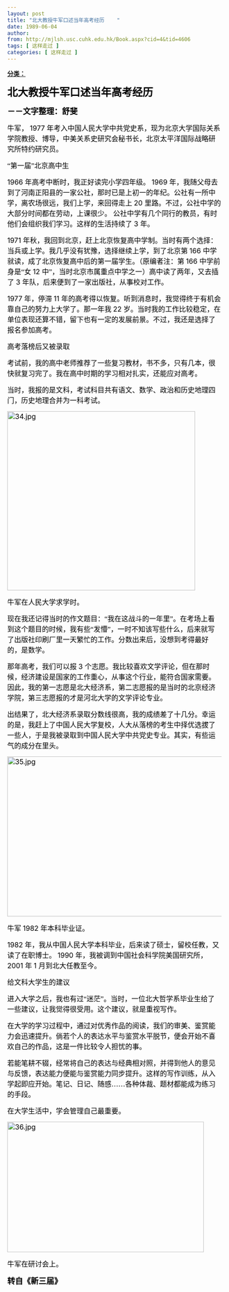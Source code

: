 ```yaml
---
layout: post
title: "北大教授牛军口述当年高考经历    "
date: 1989-06-04
author: 
from: http://mjlsh.usc.cuhk.edu.hk/Book.aspx?cid=4&tid=4606
tags: [ 这样走过 ]
categories: [ 这样走过 ]
---
```


<div style="margin: 15px 10px 10px 0px;">
 <div>
  <span id="ctl00_ContentPlaceHolder1_chapter1_SubjectLabel" style="font-weight:bold;text-decoration:underline;">
   分类：
  </span>
 </div>
 <!--[if gte mso 9]><xml>
 <o:OfficeDocumentSettings>
  <o:AllowPNG/>
 </o:OfficeDocumentSettings>
</xml><![endif]-->
 <!--[if gte mso 9]><xml>
 <w:WordDocument>
  <w:View>Normal</w:View>
  <w:Zoom>0</w:Zoom>
  <w:TrackMoves/>
  <w:TrackFormatting/>
  <w:PunctuationKerning/>
  <w:ValidateAgainstSchemas/>
  <w:SaveIfXMLInvalid>false</w:SaveIfXMLInvalid>
  <w:IgnoreMixedContent>false</w:IgnoreMixedContent>
  <w:AlwaysShowPlaceholderText>false</w:AlwaysShowPlaceholderText>
  <w:DoNotPromoteQF/>
  <w:LidThemeOther>EN-US</w:LidThemeOther>
  <w:LidThemeAsian>ZH-CN</w:LidThemeAsian>
  <w:LidThemeComplexScript>X-NONE</w:LidThemeComplexScript>
  <w:Compatibility>
   <w:BreakWrappedTables/>
   <w:SnapToGridInCell/>
   <w:WrapTextWithPunct/>
   <w:UseAsianBreakRules/>
   <w:DontGrowAutofit/>
   <w:SplitPgBreakAndParaMark/>
   <w:EnableOpenTypeKerning/>
   <w:DontFlipMirrorIndents/>
   <w:OverrideTableStyleHps/>
   <w:UseFELayout/>
  </w:Compatibility>
  <m:mathPr>
   <m:mathFont m:val="Cambria Math"/>
   <m:brkBin m:val="before"/>
   <m:brkBinSub m:val="&#45;-"/>
   <m:smallFrac m:val="off"/>
   <m:dispDef/>
   <m:lMargin m:val="0"/>
   <m:rMargin m:val="0"/>
   <m:defJc m:val="centerGroup"/>
   <m:wrapIndent m:val="1440"/>
   <m:intLim m:val="subSup"/>
   <m:naryLim m:val="undOvr"/>
  </m:mathPr></w:WordDocument>
</xml><![endif]-->
 <!--[if gte mso 9]><xml>
 <w:LatentStyles DefLockedState="false" DefUnhideWhenUsed="true"
  DefSemiHidden="true" DefQFormat="false" DefPriority="99"
  LatentStyleCount="276">
  <w:LsdException Locked="false" Priority="0" SemiHidden="false"
   UnhideWhenUsed="false" QFormat="true" Name="Normal"/>
  <w:LsdException Locked="false" Priority="9" SemiHidden="false"
   UnhideWhenUsed="false" QFormat="true" Name="heading 1"/>
  <w:LsdException Locked="false" Priority="9" QFormat="true" Name="heading 2"/>
  <w:LsdException Locked="false" Priority="9" QFormat="true" Name="heading 3"/>
  <w:LsdException Locked="false" Priority="9" QFormat="true" Name="heading 4"/>
  <w:LsdException Locked="false" Priority="9" QFormat="true" Name="heading 5"/>
  <w:LsdException Locked="false" Priority="9" QFormat="true" Name="heading 6"/>
  <w:LsdException Locked="false" Priority="9" QFormat="true" Name="heading 7"/>
  <w:LsdException Locked="false" Priority="9" QFormat="true" Name="heading 8"/>
  <w:LsdException Locked="false" Priority="9" QFormat="true" Name="heading 9"/>
  <w:LsdException Locked="false" Priority="39" Name="toc 1"/>
  <w:LsdException Locked="false" Priority="39" Name="toc 2"/>
  <w:LsdException Locked="false" Priority="39" Name="toc 3"/>
  <w:LsdException Locked="false" Priority="39" Name="toc 4"/>
  <w:LsdException Locked="false" Priority="39" Name="toc 5"/>
  <w:LsdException Locked="false" Priority="39" Name="toc 6"/>
  <w:LsdException Locked="false" Priority="39" Name="toc 7"/>
  <w:LsdException Locked="false" Priority="39" Name="toc 8"/>
  <w:LsdException Locked="false" Priority="39" Name="toc 9"/>
  <w:LsdException Locked="false" Priority="35" QFormat="true" Name="caption"/>
  <w:LsdException Locked="false" Priority="10" SemiHidden="false"
   UnhideWhenUsed="false" QFormat="true" Name="Title"/>
  <w:LsdException Locked="false" Priority="1" Name="Default Paragraph Font"/>
  <w:LsdException Locked="false" Priority="11" SemiHidden="false"
   UnhideWhenUsed="false" QFormat="true" Name="Subtitle"/>
  <w:LsdException Locked="false" Priority="22" SemiHidden="false"
   UnhideWhenUsed="false" QFormat="true" Name="Strong"/>
  <w:LsdException Locked="false" Priority="20" SemiHidden="false"
   UnhideWhenUsed="false" QFormat="true" Name="Emphasis"/>
  <w:LsdException Locked="false" Priority="59" SemiHidden="false"
   UnhideWhenUsed="false" Name="Table Grid"/>
  <w:LsdException Locked="false" UnhideWhenUsed="false" Name="Placeholder Text"/>
  <w:LsdException Locked="false" Priority="1" SemiHidden="false"
   UnhideWhenUsed="false" QFormat="true" Name="No Spacing"/>
  <w:LsdException Locked="false" Priority="60" SemiHidden="false"
   UnhideWhenUsed="false" Name="Light Shading"/>
  <w:LsdException Locked="false" Priority="61" SemiHidden="false"
   UnhideWhenUsed="false" Name="Light List"/>
  <w:LsdException Locked="false" Priority="62" SemiHidden="false"
   UnhideWhenUsed="false" Name="Light Grid"/>
  <w:LsdException Locked="false" Priority="63" SemiHidden="false"
   UnhideWhenUsed="false" Name="Medium Shading 1"/>
  <w:LsdException Locked="false" Priority="64" SemiHidden="false"
   UnhideWhenUsed="false" Name="Medium Shading 2"/>
  <w:LsdException Locked="false" Priority="65" SemiHidden="false"
   UnhideWhenUsed="false" Name="Medium List 1"/>
  <w:LsdException Locked="false" Priority="66" SemiHidden="false"
   UnhideWhenUsed="false" Name="Medium List 2"/>
  <w:LsdException Locked="false" Priority="67" SemiHidden="false"
   UnhideWhenUsed="false" Name="Medium Grid 1"/>
  <w:LsdException Locked="false" Priority="68" SemiHidden="false"
   UnhideWhenUsed="false" Name="Medium Grid 2"/>
  <w:LsdException Locked="false" Priority="69" SemiHidden="false"
   UnhideWhenUsed="false" Name="Medium Grid 3"/>
  <w:LsdException Locked="false" Priority="70" SemiHidden="false"
   UnhideWhenUsed="false" Name="Dark List"/>
  <w:LsdException Locked="false" Priority="71" SemiHidden="false"
   UnhideWhenUsed="false" Name="Colorful Shading"/>
  <w:LsdException Locked="false" Priority="72" SemiHidden="false"
   UnhideWhenUsed="false" Name="Colorful List"/>
  <w:LsdException Locked="false" Priority="73" SemiHidden="false"
   UnhideWhenUsed="false" Name="Colorful Grid"/>
  <w:LsdException Locked="false" Priority="60" SemiHidden="false"
   UnhideWhenUsed="false" Name="Light Shading Accent 1"/>
  <w:LsdException Locked="false" Priority="61" SemiHidden="false"
   UnhideWhenUsed="false" Name="Light List Accent 1"/>
  <w:LsdException Locked="false" Priority="62" SemiHidden="false"
   UnhideWhenUsed="false" Name="Light Grid Accent 1"/>
  <w:LsdException Locked="false" Priority="63" SemiHidden="false"
   UnhideWhenUsed="false" Name="Medium Shading 1 Accent 1"/>
  <w:LsdException Locked="false" Priority="64" SemiHidden="false"
   UnhideWhenUsed="false" Name="Medium Shading 2 Accent 1"/>
  <w:LsdException Locked="false" Priority="65" SemiHidden="false"
   UnhideWhenUsed="false" Name="Medium List 1 Accent 1"/>
  <w:LsdException Locked="false" UnhideWhenUsed="false" Name="Revision"/>
  <w:LsdException Locked="false" Priority="34" SemiHidden="false"
   UnhideWhenUsed="false" QFormat="true" Name="List Paragraph"/>
  <w:LsdException Locked="false" Priority="29" SemiHidden="false"
   UnhideWhenUsed="false" QFormat="true" Name="Quote"/>
  <w:LsdException Locked="false" Priority="30" SemiHidden="false"
   UnhideWhenUsed="false" QFormat="true" Name="Intense Quote"/>
  <w:LsdException Locked="false" Priority="66" SemiHidden="false"
   UnhideWhenUsed="false" Name="Medium List 2 Accent 1"/>
  <w:LsdException Locked="false" Priority="67" SemiHidden="false"
   UnhideWhenUsed="false" Name="Medium Grid 1 Accent 1"/>
  <w:LsdException Locked="false" Priority="68" SemiHidden="false"
   UnhideWhenUsed="false" Name="Medium Grid 2 Accent 1"/>
  <w:LsdException Locked="false" Priority="69" SemiHidden="false"
   UnhideWhenUsed="false" Name="Medium Grid 3 Accent 1"/>
  <w:LsdException Locked="false" Priority="70" SemiHidden="false"
   UnhideWhenUsed="false" Name="Dark List Accent 1"/>
  <w:LsdException Locked="false" Priority="71" SemiHidden="false"
   UnhideWhenUsed="false" Name="Colorful Shading Accent 1"/>
  <w:LsdException Locked="false" Priority="72" SemiHidden="false"
   UnhideWhenUsed="false" Name="Colorful List Accent 1"/>
  <w:LsdException Locked="false" Priority="73" SemiHidden="false"
   UnhideWhenUsed="false" Name="Colorful Grid Accent 1"/>
  <w:LsdException Locked="false" Priority="60" SemiHidden="false"
   UnhideWhenUsed="false" Name="Light Shading Accent 2"/>
  <w:LsdException Locked="false" Priority="61" SemiHidden="false"
   UnhideWhenUsed="false" Name="Light List Accent 2"/>
  <w:LsdException Locked="false" Priority="62" SemiHidden="false"
   UnhideWhenUsed="false" Name="Light Grid Accent 2"/>
  <w:LsdException Locked="false" Priority="63" SemiHidden="false"
   UnhideWhenUsed="false" Name="Medium Shading 1 Accent 2"/>
  <w:LsdException Locked="false" Priority="64" SemiHidden="false"
   UnhideWhenUsed="false" Name="Medium Shading 2 Accent 2"/>
  <w:LsdException Locked="false" Priority="65" SemiHidden="false"
   UnhideWhenUsed="false" Name="Medium List 1 Accent 2"/>
  <w:LsdException Locked="false" Priority="66" SemiHidden="false"
   UnhideWhenUsed="false" Name="Medium List 2 Accent 2"/>
  <w:LsdException Locked="false" Priority="67" SemiHidden="false"
   UnhideWhenUsed="false" Name="Medium Grid 1 Accent 2"/>
  <w:LsdException Locked="false" Priority="68" SemiHidden="false"
   UnhideWhenUsed="false" Name="Medium Grid 2 Accent 2"/>
  <w:LsdException Locked="false" Priority="69" SemiHidden="false"
   UnhideWhenUsed="false" Name="Medium Grid 3 Accent 2"/>
  <w:LsdException Locked="false" Priority="70" SemiHidden="false"
   UnhideWhenUsed="false" Name="Dark List Accent 2"/>
  <w:LsdException Locked="false" Priority="71" SemiHidden="false"
   UnhideWhenUsed="false" Name="Colorful Shading Accent 2"/>
  <w:LsdException Locked="false" Priority="72" SemiHidden="false"
   UnhideWhenUsed="false" Name="Colorful List Accent 2"/>
  <w:LsdException Locked="false" Priority="73" SemiHidden="false"
   UnhideWhenUsed="false" Name="Colorful Grid Accent 2"/>
  <w:LsdException Locked="false" Priority="60" SemiHidden="false"
   UnhideWhenUsed="false" Name="Light Shading Accent 3"/>
  <w:LsdException Locked="false" Priority="61" SemiHidden="false"
   UnhideWhenUsed="false" Name="Light List Accent 3"/>
  <w:LsdException Locked="false" Priority="62" SemiHidden="false"
   UnhideWhenUsed="false" Name="Light Grid Accent 3"/>
  <w:LsdException Locked="false" Priority="63" SemiHidden="false"
   UnhideWhenUsed="false" Name="Medium Shading 1 Accent 3"/>
  <w:LsdException Locked="false" Priority="64" SemiHidden="false"
   UnhideWhenUsed="false" Name="Medium Shading 2 Accent 3"/>
  <w:LsdException Locked="false" Priority="65" SemiHidden="false"
   UnhideWhenUsed="false" Name="Medium List 1 Accent 3"/>
  <w:LsdException Locked="false" Priority="66" SemiHidden="false"
   UnhideWhenUsed="false" Name="Medium List 2 Accent 3"/>
  <w:LsdException Locked="false" Priority="67" SemiHidden="false"
   UnhideWhenUsed="false" Name="Medium Grid 1 Accent 3"/>
  <w:LsdException Locked="false" Priority="68" SemiHidden="false"
   UnhideWhenUsed="false" Name="Medium Grid 2 Accent 3"/>
  <w:LsdException Locked="false" Priority="69" SemiHidden="false"
   UnhideWhenUsed="false" Name="Medium Grid 3 Accent 3"/>
  <w:LsdException Locked="false" Priority="70" SemiHidden="false"
   UnhideWhenUsed="false" Name="Dark List Accent 3"/>
  <w:LsdException Locked="false" Priority="71" SemiHidden="false"
   UnhideWhenUsed="false" Name="Colorful Shading Accent 3"/>
  <w:LsdException Locked="false" Priority="72" SemiHidden="false"
   UnhideWhenUsed="false" Name="Colorful List Accent 3"/>
  <w:LsdException Locked="false" Priority="73" SemiHidden="false"
   UnhideWhenUsed="false" Name="Colorful Grid Accent 3"/>
  <w:LsdException Locked="false" Priority="60" SemiHidden="false"
   UnhideWhenUsed="false" Name="Light Shading Accent 4"/>
  <w:LsdException Locked="false" Priority="61" SemiHidden="false"
   UnhideWhenUsed="false" Name="Light List Accent 4"/>
  <w:LsdException Locked="false" Priority="62" SemiHidden="false"
   UnhideWhenUsed="false" Name="Light Grid Accent 4"/>
  <w:LsdException Locked="false" Priority="63" SemiHidden="false"
   UnhideWhenUsed="false" Name="Medium Shading 1 Accent 4"/>
  <w:LsdException Locked="false" Priority="64" SemiHidden="false"
   UnhideWhenUsed="false" Name="Medium Shading 2 Accent 4"/>
  <w:LsdException Locked="false" Priority="65" SemiHidden="false"
   UnhideWhenUsed="false" Name="Medium List 1 Accent 4"/>
  <w:LsdException Locked="false" Priority="66" SemiHidden="false"
   UnhideWhenUsed="false" Name="Medium List 2 Accent 4"/>
  <w:LsdException Locked="false" Priority="67" SemiHidden="false"
   UnhideWhenUsed="false" Name="Medium Grid 1 Accent 4"/>
  <w:LsdException Locked="false" Priority="68" SemiHidden="false"
   UnhideWhenUsed="false" Name="Medium Grid 2 Accent 4"/>
  <w:LsdException Locked="false" Priority="69" SemiHidden="false"
   UnhideWhenUsed="false" Name="Medium Grid 3 Accent 4"/>
  <w:LsdException Locked="false" Priority="70" SemiHidden="false"
   UnhideWhenUsed="false" Name="Dark List Accent 4"/>
  <w:LsdException Locked="false" Priority="71" SemiHidden="false"
   UnhideWhenUsed="false" Name="Colorful Shading Accent 4"/>
  <w:LsdException Locked="false" Priority="72" SemiHidden="false"
   UnhideWhenUsed="false" Name="Colorful List Accent 4"/>
  <w:LsdException Locked="false" Priority="73" SemiHidden="false"
   UnhideWhenUsed="false" Name="Colorful Grid Accent 4"/>
  <w:LsdException Locked="false" Priority="60" SemiHidden="false"
   UnhideWhenUsed="false" Name="Light Shading Accent 5"/>
  <w:LsdException Locked="false" Priority="61" SemiHidden="false"
   UnhideWhenUsed="false" Name="Light List Accent 5"/>
  <w:LsdException Locked="false" Priority="62" SemiHidden="false"
   UnhideWhenUsed="false" Name="Light Grid Accent 5"/>
  <w:LsdException Locked="false" Priority="63" SemiHidden="false"
   UnhideWhenUsed="false" Name="Medium Shading 1 Accent 5"/>
  <w:LsdException Locked="false" Priority="64" SemiHidden="false"
   UnhideWhenUsed="false" Name="Medium Shading 2 Accent 5"/>
  <w:LsdException Locked="false" Priority="65" SemiHidden="false"
   UnhideWhenUsed="false" Name="Medium List 1 Accent 5"/>
  <w:LsdException Locked="false" Priority="66" SemiHidden="false"
   UnhideWhenUsed="false" Name="Medium List 2 Accent 5"/>
  <w:LsdException Locked="false" Priority="67" SemiHidden="false"
   UnhideWhenUsed="false" Name="Medium Grid 1 Accent 5"/>
  <w:LsdException Locked="false" Priority="68" SemiHidden="false"
   UnhideWhenUsed="false" Name="Medium Grid 2 Accent 5"/>
  <w:LsdException Locked="false" Priority="69" SemiHidden="false"
   UnhideWhenUsed="false" Name="Medium Grid 3 Accent 5"/>
  <w:LsdException Locked="false" Priority="70" SemiHidden="false"
   UnhideWhenUsed="false" Name="Dark List Accent 5"/>
  <w:LsdException Locked="false" Priority="71" SemiHidden="false"
   UnhideWhenUsed="false" Name="Colorful Shading Accent 5"/>
  <w:LsdException Locked="false" Priority="72" SemiHidden="false"
   UnhideWhenUsed="false" Name="Colorful List Accent 5"/>
  <w:LsdException Locked="false" Priority="73" SemiHidden="false"
   UnhideWhenUsed="false" Name="Colorful Grid Accent 5"/>
  <w:LsdException Locked="false" Priority="60" SemiHidden="false"
   UnhideWhenUsed="false" Name="Light Shading Accent 6"/>
  <w:LsdException Locked="false" Priority="61" SemiHidden="false"
   UnhideWhenUsed="false" Name="Light List Accent 6"/>
  <w:LsdException Locked="false" Priority="62" SemiHidden="false"
   UnhideWhenUsed="false" Name="Light Grid Accent 6"/>
  <w:LsdException Locked="false" Priority="63" SemiHidden="false"
   UnhideWhenUsed="false" Name="Medium Shading 1 Accent 6"/>
  <w:LsdException Locked="false" Priority="64" SemiHidden="false"
   UnhideWhenUsed="false" Name="Medium Shading 2 Accent 6"/>
  <w:LsdException Locked="false" Priority="65" SemiHidden="false"
   UnhideWhenUsed="false" Name="Medium List 1 Accent 6"/>
  <w:LsdException Locked="false" Priority="66" SemiHidden="false"
   UnhideWhenUsed="false" Name="Medium List 2 Accent 6"/>
  <w:LsdException Locked="false" Priority="67" SemiHidden="false"
   UnhideWhenUsed="false" Name="Medium Grid 1 Accent 6"/>
  <w:LsdException Locked="false" Priority="68" SemiHidden="false"
   UnhideWhenUsed="false" Name="Medium Grid 2 Accent 6"/>
  <w:LsdException Locked="false" Priority="69" SemiHidden="false"
   UnhideWhenUsed="false" Name="Medium Grid 3 Accent 6"/>
  <w:LsdException Locked="false" Priority="70" SemiHidden="false"
   UnhideWhenUsed="false" Name="Dark List Accent 6"/>
  <w:LsdException Locked="false" Priority="71" SemiHidden="false"
   UnhideWhenUsed="false" Name="Colorful Shading Accent 6"/>
  <w:LsdException Locked="false" Priority="72" SemiHidden="false"
   UnhideWhenUsed="false" Name="Colorful List Accent 6"/>
  <w:LsdException Locked="false" Priority="73" SemiHidden="false"
   UnhideWhenUsed="false" Name="Colorful Grid Accent 6"/>
  <w:LsdException Locked="false" Priority="19" SemiHidden="false"
   UnhideWhenUsed="false" QFormat="true" Name="Subtle Emphasis"/>
  <w:LsdException Locked="false" Priority="21" SemiHidden="false"
   UnhideWhenUsed="false" QFormat="true" Name="Intense Emphasis"/>
  <w:LsdException Locked="false" Priority="31" SemiHidden="false"
   UnhideWhenUsed="false" QFormat="true" Name="Subtle Reference"/>
  <w:LsdException Locked="false" Priority="32" SemiHidden="false"
   UnhideWhenUsed="false" QFormat="true" Name="Intense Reference"/>
  <w:LsdException Locked="false" Priority="33" SemiHidden="false"
   UnhideWhenUsed="false" QFormat="true" Name="Book Title"/>
  <w:LsdException Locked="false" Priority="37" Name="Bibliography"/>
  <w:LsdException Locked="false" Priority="39" QFormat="true" Name="TOC Heading"/>
 </w:LatentStyles>
</xml><![endif]-->
 <!--[if gte mso 10]>
<style>
 /* Style Definitions */
table.MsoNormalTable
	{mso-style-name:"Table Normal";
	mso-tstyle-rowband-size:0;
	mso-tstyle-colband-size:0;
	mso-style-noshow:yes;
	mso-style-priority:99;
	mso-style-parent:"";
	mso-padding-alt:0in 5.4pt 0in 5.4pt;
	mso-para-margin:0in;
	mso-para-margin-bottom:.0001pt;
	mso-pagination:widow-orphan;
	font-size:10.5pt;
	mso-bidi-font-size:11.0pt;
	font-family:Calibri;
	mso-ascii-font-family:Calibri;
	mso-ascii-theme-font:minor-latin;
	mso-hansi-font-family:Calibri;
	mso-hansi-theme-font:minor-latin;
	mso-font-kerning:1.0pt;
	mso-fareast-language:ZH-CN;}
</style>
<![endif]-->
 <!--StartFragment-->
 <p class="MsoNormal" style="mso-pagination:widow-orphan">
  <span style='mso-bidi-font-size:
10.5pt;mso-ascii-font-family:Calibri;mso-hansi-font-family:Calibri;mso-bidi-font-family:
"Times New Roman";color:black;mso-font-kerning:0pt;mso-fareast-language:EN-US'>
   <o:p>
    <b style="">
     <font size="5">
     </font>
    </b>
   </o:p>
  </span>
 </p>
 <p class="MsoNormal" style="mso-pagination:widow-orphan">
  <b>
   <span lang="ZH-CN" style="font-family: 宋体; color: black;">
    <font size="5">
     北大教授牛军口述当年高考经历
    </font>
   </span>
   <span style="font-size: large; font-family: 宋体; color: black;">
    <o:p>
    </o:p>
   </span>
  </b>
 </p>
 <p class="MsoNormal" style="mso-pagination:widow-orphan">
  <span style='mso-bidi-font-size:
10.5pt;mso-ascii-font-family:Calibri;mso-hansi-font-family:Calibri;mso-bidi-font-family:
"Times New Roman";color:black;mso-font-kerning:0pt;mso-fareast-language:EN-US'>
   <o:p>
    <b>
     <font size="4">
     </font>
    </b>
   </o:p>
  </span>
 </p>
 <p class="MsoNormal" style="mso-pagination:widow-orphan">
  <span lang="ZH-CN" style="font-family: 宋体; color: black;">
   <b style="">
    <font size="4">
     －－文字整理：舒斐
    </font>
   </b>
  </span>
  <span style="font-size: medium; color: black;">
   <o:p>
   </o:p>
  </span>
 </p>
 <p class="MsoNormal" style="mso-pagination:widow-orphan">
  <span style='mso-bidi-font-size:
10.5pt;mso-ascii-font-family:Calibri;mso-hansi-font-family:Calibri;mso-bidi-font-family:
"Times New Roman";color:black;mso-font-kerning:0pt;mso-fareast-language:EN-US'>
   <font size="3">
    <o:p>
    </o:p>
   </font>
  </span>
 </p>
 <p class="MsoNormal" style="mso-pagination:widow-orphan">
  <font size="3">
   <span lang="ZH-CN" style='mso-bidi-font-size:10.5pt;font-family:宋体;mso-hansi-font-family:Calibri;
mso-bidi-font-family:"Times New Roman";color:black;mso-font-kerning:0pt'>
    牛军，
   </span>
   <span style='mso-bidi-font-size:10.5pt;mso-ascii-font-family:Calibri;mso-hansi-font-family:
Calibri;mso-bidi-font-family:"Times New Roman";color:black;mso-font-kerning:
0pt;mso-fareast-language:EN-US'>
    1977
   </span>
   <span lang="ZH-CN" style='mso-bidi-font-size:
10.5pt;font-family:宋体;mso-hansi-font-family:Calibri;mso-bidi-font-family:"Times New Roman";
color:black;mso-font-kerning:0pt'>
    年考入中国人民大学中共党史系，现为北京大学国际关系学院教授、博导，中美关系史研究会秘书长，北京太平洋国际战略研究所特约研究员。
   </span>
   <span style='mso-bidi-font-size:10.5pt;mso-ascii-font-family:Calibri;mso-hansi-font-family:
Calibri;mso-bidi-font-family:"Times New Roman";color:black;mso-font-kerning:
0pt;mso-fareast-language:EN-US'>
    <o:p>
    </o:p>
   </span>
  </font>
 </p>
 <p class="MsoNormal" style="mso-pagination:widow-orphan">
  <span style='mso-bidi-font-size:
10.5pt;mso-ascii-font-family:Calibri;mso-hansi-font-family:Calibri;mso-bidi-font-family:
"Times New Roman";color:black;mso-font-kerning:0pt;mso-fareast-language:EN-US'>
   <font size="3">
    <o:p>
    </o:p>
   </font>
  </span>
 </p>
 <p class="MsoNormal" style="mso-pagination:widow-orphan">
  <span style='mso-bidi-font-size:
10.5pt;mso-ascii-font-family:Calibri;mso-hansi-font-family:Calibri;mso-bidi-font-family:
"Times New Roman";color:black;mso-font-kerning:0pt;mso-fareast-language:EN-US'>
   <font size="3">
    <o:p>
    </o:p>
   </font>
  </span>
 </p>
 <p class="MsoNormal" style="mso-pagination:widow-orphan">
  <font size="3">
   <span lang="ZH-CN" style='mso-bidi-font-size:10.5pt;font-family:宋体;mso-hansi-font-family:Calibri;
mso-bidi-font-family:"Times New Roman";color:black;mso-font-kerning:0pt'>
    “第一届”北京高中生
   </span>
   <span style='mso-bidi-font-size:10.5pt;mso-ascii-font-family:Calibri;mso-hansi-font-family:
Calibri;mso-bidi-font-family:"Times New Roman";color:black;mso-font-kerning:
0pt;mso-fareast-language:EN-US'>
    <o:p>
    </o:p>
   </span>
  </font>
 </p>
 <p class="MsoNormal" style="mso-pagination:widow-orphan">
  <span style='mso-bidi-font-size:
10.5pt;mso-ascii-font-family:Calibri;mso-hansi-font-family:Calibri;mso-bidi-font-family:
"Times New Roman";color:black;mso-font-kerning:0pt;mso-fareast-language:EN-US'>
   <font size="3">
    <o:p>
    </o:p>
   </font>
  </span>
 </p>
 <p class="MsoNormal" style="mso-pagination:widow-orphan">
  <font size="3">
   <span style='mso-bidi-font-size:
10.5pt;mso-ascii-font-family:Calibri;mso-hansi-font-family:Calibri;mso-bidi-font-family:
"Times New Roman";color:black;mso-font-kerning:0pt;mso-fareast-language:EN-US'>
    1966
   </span>
   <span lang="ZH-CN" style='mso-bidi-font-size:10.5pt;font-family:宋体;mso-hansi-font-family:
Calibri;mso-bidi-font-family:"Times New Roman";color:black;mso-font-kerning:
0pt'>
    年高考中断时，我正好读完小学四年级。
   </span>
   <span style='mso-bidi-font-size:10.5pt;
mso-ascii-font-family:Calibri;mso-hansi-font-family:Calibri;mso-bidi-font-family:
"Times New Roman";color:black;mso-font-kerning:0pt;mso-fareast-language:EN-US'>
    1969
   </span>
   <span lang="ZH-CN" style='mso-bidi-font-size:10.5pt;font-family:宋体;mso-hansi-font-family:
Calibri;mso-bidi-font-family:"Times New Roman";color:black;mso-font-kerning:
0pt'>
    年，我随父母去到了河南正阳县的一家公社，那时已是上初一的年纪。公社有一所中学，离农场很远，我们上学，来回得走上
   </span>
   <span style='mso-bidi-font-size:10.5pt;mso-ascii-font-family:Calibri;mso-hansi-font-family:
Calibri;mso-bidi-font-family:"Times New Roman";color:black;mso-font-kerning:
0pt;mso-fareast-language:EN-US'>
    20
   </span>
   <span lang="ZH-CN" style='mso-bidi-font-size:
10.5pt;font-family:宋体;mso-hansi-font-family:Calibri;mso-bidi-font-family:"Times New Roman";
color:black;mso-font-kerning:0pt'>
    里路。不过，公社中学的大部分时间都在劳动，上课很少。
   </span>
   <span style='mso-bidi-font-size:10.5pt;mso-ascii-font-family:Calibri;mso-hansi-font-family:
Calibri;mso-bidi-font-family:"Times New Roman";color:black;mso-font-kerning:
0pt'>
   </span>
   <span lang="ZH-CN" style='mso-bidi-font-size:10.5pt;font-family:
宋体;mso-hansi-font-family:Calibri;mso-bidi-font-family:"Times New Roman";
color:black;mso-font-kerning:0pt'>
    公社中学有几个同行的教员，有时他们会组织我们学习。这样的生活持续了
   </span>
   <span style='mso-bidi-font-size:10.5pt;mso-ascii-font-family:Calibri;mso-hansi-font-family:
Calibri;mso-bidi-font-family:"Times New Roman";color:black;mso-font-kerning:
0pt;mso-fareast-language:EN-US'>
    3
   </span>
   <span lang="ZH-CN" style='mso-bidi-font-size:
10.5pt;font-family:宋体;mso-hansi-font-family:Calibri;mso-bidi-font-family:"Times New Roman";
color:black;mso-font-kerning:0pt'>
    年。
   </span>
   <span style='mso-bidi-font-size:
10.5pt;mso-ascii-font-family:Calibri;mso-hansi-font-family:Calibri;mso-bidi-font-family:
"Times New Roman";color:black;mso-font-kerning:0pt;mso-fareast-language:EN-US'>
    <o:p>
    </o:p>
   </span>
  </font>
 </p>
 <p class="MsoNormal" style="mso-pagination:widow-orphan">
  <span style='mso-bidi-font-size:
10.5pt;mso-ascii-font-family:Calibri;mso-hansi-font-family:Calibri;mso-bidi-font-family:
"Times New Roman";color:black;mso-font-kerning:0pt;mso-fareast-language:EN-US'>
   <font size="3">
    <o:p>
    </o:p>
   </font>
  </span>
 </p>
 <p class="MsoNormal" style="mso-pagination:widow-orphan">
  <font size="3">
   <span style='mso-bidi-font-size:
10.5pt;mso-ascii-font-family:Calibri;mso-hansi-font-family:Calibri;mso-bidi-font-family:
"Times New Roman";color:black;mso-font-kerning:0pt;mso-fareast-language:EN-US'>
    1971
   </span>
   <span lang="ZH-CN" style='mso-bidi-font-size:10.5pt;font-family:宋体;mso-hansi-font-family:
Calibri;mso-bidi-font-family:"Times New Roman";color:black;mso-font-kerning:
0pt'>
    年秋，我回到北京，赶上北京恢复高中学制。当时有两个选择：当兵或上学。我几乎没有犹豫，选择继续上学，到了北京第
   </span>
   <span style='mso-bidi-font-size:10.5pt;mso-ascii-font-family:Calibri;mso-hansi-font-family:
Calibri;mso-bidi-font-family:"Times New Roman";color:black;mso-font-kerning:
0pt;mso-fareast-language:EN-US'>
    166
   </span>
   <span lang="ZH-CN" style='mso-bidi-font-size:
10.5pt;font-family:宋体;mso-hansi-font-family:Calibri;mso-bidi-font-family:"Times New Roman";
color:black;mso-font-kerning:0pt'>
    中学就读，成了北京恢复高中后的第一届学生。（原编者注：第
   </span>
   <span style='mso-bidi-font-size:10.5pt;mso-ascii-font-family:Calibri;mso-hansi-font-family:
Calibri;mso-bidi-font-family:"Times New Roman";color:black;mso-font-kerning:
0pt;mso-fareast-language:EN-US'>
    166
   </span>
   <span lang="ZH-CN" style='mso-bidi-font-size:
10.5pt;font-family:宋体;mso-hansi-font-family:Calibri;mso-bidi-font-family:"Times New Roman";
color:black;mso-font-kerning:0pt'>
    中学前身是“女
   </span>
   <span style='mso-bidi-font-size:
10.5pt;mso-ascii-font-family:Calibri;mso-hansi-font-family:Calibri;mso-bidi-font-family:
"Times New Roman";color:black;mso-font-kerning:0pt;mso-fareast-language:EN-US'>
    12
   </span>
   <span lang="ZH-CN" style='mso-bidi-font-size:10.5pt;font-family:宋体;mso-hansi-font-family:
Calibri;mso-bidi-font-family:"Times New Roman";color:black;mso-font-kerning:
0pt'>
    中”，当时北京市属重点中学之一）高中读了两年，又去插了
   </span>
   <span style='mso-bidi-font-size:10.5pt;
mso-ascii-font-family:Calibri;mso-hansi-font-family:Calibri;mso-bidi-font-family:
"Times New Roman";color:black;mso-font-kerning:0pt;mso-fareast-language:EN-US'>
    3
   </span>
   <span lang="ZH-CN" style='mso-bidi-font-size:10.5pt;font-family:宋体;mso-hansi-font-family:
Calibri;mso-bidi-font-family:"Times New Roman";color:black;mso-font-kerning:
0pt'>
    年队，后来便到了一家出版社，从事校对工作。
   </span>
   <span style='mso-bidi-font-size:10.5pt;
mso-ascii-font-family:Calibri;mso-hansi-font-family:Calibri;mso-bidi-font-family:
"Times New Roman";color:black;mso-font-kerning:0pt;mso-fareast-language:EN-US'>
    <o:p>
    </o:p>
   </span>
  </font>
 </p>
 <p class="MsoNormal" style="mso-pagination:widow-orphan">
  <span style='mso-bidi-font-size:
10.5pt;mso-ascii-font-family:Calibri;mso-hansi-font-family:Calibri;mso-bidi-font-family:
"Times New Roman";color:black;mso-font-kerning:0pt;mso-fareast-language:EN-US'>
   <font size="3">
    <o:p>
    </o:p>
   </font>
  </span>
 </p>
 <p class="MsoNormal" style="mso-pagination:widow-orphan">
  <font size="3">
   <span style='mso-bidi-font-size:
10.5pt;mso-ascii-font-family:Calibri;mso-hansi-font-family:Calibri;mso-bidi-font-family:
"Times New Roman";color:black;mso-font-kerning:0pt;mso-fareast-language:EN-US'>
    1977
   </span>
   <span lang="ZH-CN" style='mso-bidi-font-size:10.5pt;font-family:宋体;mso-hansi-font-family:
Calibri;mso-bidi-font-family:"Times New Roman";color:black;mso-font-kerning:
0pt'>
    年，停滞
   </span>
   <span style='mso-bidi-font-size:10.5pt;mso-ascii-font-family:
Calibri;mso-hansi-font-family:Calibri;mso-bidi-font-family:"Times New Roman";
color:black;mso-font-kerning:0pt;mso-fareast-language:EN-US'>
    11
   </span>
   <span lang="ZH-CN" style='mso-bidi-font-size:10.5pt;font-family:宋体;mso-hansi-font-family:
Calibri;mso-bidi-font-family:"Times New Roman";color:black;mso-font-kerning:
0pt'>
    年的高考得以恢复。听到消息时，我觉得终于有机会靠自己的努力上大学了。那一年我
   </span>
   <span style='mso-bidi-font-size:
10.5pt;mso-ascii-font-family:Calibri;mso-hansi-font-family:Calibri;mso-bidi-font-family:
"Times New Roman";color:black;mso-font-kerning:0pt;mso-fareast-language:EN-US'>
    22
   </span>
   <span lang="ZH-CN" style='mso-bidi-font-size:10.5pt;font-family:宋体;mso-hansi-font-family:
Calibri;mso-bidi-font-family:"Times New Roman";color:black;mso-font-kerning:
0pt'>
    岁。当时我的工作比较稳定，在单位表现还算不错，留下也有一定的发展前景。不过，我还是选择了报名参加高考。
   </span>
   <span style='mso-bidi-font-size:10.5pt;mso-ascii-font-family:Calibri;mso-hansi-font-family:
Calibri;mso-bidi-font-family:"Times New Roman";color:black;mso-font-kerning:
0pt;mso-fareast-language:EN-US'>
    <o:p>
    </o:p>
   </span>
  </font>
 </p>
 <p class="MsoNormal" style="mso-pagination:widow-orphan">
  <span style='mso-bidi-font-size:
10.5pt;mso-ascii-font-family:Calibri;mso-hansi-font-family:Calibri;mso-bidi-font-family:
"Times New Roman";color:black;mso-font-kerning:0pt;mso-fareast-language:EN-US'>
   <font size="3">
    <o:p>
    </o:p>
   </font>
  </span>
 </p>
 <p class="MsoNormal" style="mso-pagination:widow-orphan">
  <font size="3">
   <span lang="ZH-CN" style='mso-bidi-font-size:10.5pt;font-family:宋体;mso-hansi-font-family:Calibri;
mso-bidi-font-family:"Times New Roman";color:black;mso-font-kerning:0pt'>
    高考落榜后又被录取
   </span>
   <span style='mso-bidi-font-size:10.5pt;mso-ascii-font-family:Calibri;mso-hansi-font-family:
Calibri;mso-bidi-font-family:"Times New Roman";color:black;mso-font-kerning:
0pt;mso-fareast-language:EN-US'>
    <o:p>
    </o:p>
   </span>
  </font>
 </p>
 <p class="MsoNormal" style="mso-pagination:widow-orphan">
  <span style='mso-bidi-font-size:
10.5pt;mso-ascii-font-family:Calibri;mso-hansi-font-family:Calibri;mso-bidi-font-family:
"Times New Roman";color:black;mso-font-kerning:0pt;mso-fareast-language:EN-US'>
   <font size="3">
    <o:p>
    </o:p>
   </font>
  </span>
 </p>
 <p class="MsoNormal" style="mso-pagination:widow-orphan">
  <font size="3">
   <span lang="ZH-CN" style='mso-bidi-font-size:10.5pt;font-family:宋体;mso-hansi-font-family:Calibri;
mso-bidi-font-family:"Times New Roman";color:black;mso-font-kerning:0pt'>
    考试前，我的高中老师推荐了一些复习教材，书不多，只有几本，很快就复习完了。我在高中时期的学习相对扎实，还能应对高考。
   </span>
   <span style='mso-bidi-font-size:10.5pt;mso-ascii-font-family:Calibri;mso-hansi-font-family:
Calibri;mso-bidi-font-family:"Times New Roman";color:black;mso-font-kerning:
0pt;mso-fareast-language:EN-US'>
    <o:p>
    </o:p>
   </span>
  </font>
 </p>
 <p class="MsoNormal" style="mso-pagination:widow-orphan">
  <span style='mso-bidi-font-size:
10.5pt;mso-ascii-font-family:Calibri;mso-hansi-font-family:Calibri;mso-bidi-font-family:
"Times New Roman";color:black;mso-font-kerning:0pt;mso-fareast-language:EN-US'>
   <font size="3">
    <o:p>
    </o:p>
   </font>
  </span>
 </p>
 <p class="MsoNormal" style="mso-pagination:widow-orphan">
  <font size="3">
   <span lang="ZH-CN" style='mso-bidi-font-size:10.5pt;font-family:宋体;mso-hansi-font-family:Calibri;
mso-bidi-font-family:"Times New Roman";color:black;mso-font-kerning:0pt'>
    当时，我报的是文科，考试科目共有语文、数学、政治和历史地理四门，历史地理合并为一科考试。
   </span>
   <span style='mso-bidi-font-size:10.5pt;mso-ascii-font-family:Calibri;mso-hansi-font-family:
Calibri;mso-bidi-font-family:"Times New Roman";color:black;mso-font-kerning:
0pt;mso-fareast-language:EN-US'>
    <o:p>
    </o:p>
   </span>
  </font>
 </p>
 <p class="MsoNormal" style="mso-pagination:widow-orphan">
  <span style='mso-bidi-font-size:
10.5pt;mso-ascii-font-family:Calibri;mso-hansi-font-family:Calibri;mso-bidi-font-family:
"Times New Roman";color:black;mso-font-kerning:0pt;mso-fareast-language:EN-US'>
   <font size="3">
    <o:p>
    </o:p>
   </font>
  </span>
 </p>
 <p class="MsoNormal" style="mso-pagination:widow-orphan">
  <span style='mso-bidi-font-size:
10.5pt;mso-ascii-font-family:Calibri;mso-hansi-font-family:Calibri;mso-bidi-font-family:
"Times New Roman";color:black;mso-font-kerning:0pt;mso-fareast-language:EN-US'>
   <font size="3">
    <img alt="34.jpg" border="0" height="412" src="http://mjlsh.usc.cuhk.edu.hk/medias/contents/4606/34.jpg" width="433"/>
    <o:p>
    </o:p>
   </font>
  </span>
 </p>
 <p class="MsoNormal" style="mso-pagination:widow-orphan">
  <font size="3">
   <span lang="ZH-CN" style='mso-bidi-font-size:10.5pt;font-family:宋体;mso-hansi-font-family:Calibri;
mso-bidi-font-family:"Times New Roman";color:black;mso-font-kerning:0pt'>
    牛军在人民大学求学时。
   </span>
   <span style='mso-bidi-font-size:10.5pt;mso-ascii-font-family:Calibri;mso-hansi-font-family:
Calibri;mso-bidi-font-family:"Times New Roman";color:black;mso-font-kerning:
0pt;mso-fareast-language:EN-US'>
    <o:p>
    </o:p>
   </span>
  </font>
 </p>
 <p class="MsoNormal" style="mso-pagination:widow-orphan">
  <span style='mso-bidi-font-size:
10.5pt;mso-ascii-font-family:Calibri;mso-hansi-font-family:Calibri;mso-bidi-font-family:
"Times New Roman";color:black;mso-font-kerning:0pt;mso-fareast-language:EN-US'>
   <font size="3">
    <o:p>
    </o:p>
   </font>
  </span>
 </p>
 <p class="MsoNormal" style="mso-pagination:widow-orphan">
  <font size="3">
   <span lang="ZH-CN" style='mso-bidi-font-size:10.5pt;font-family:宋体;mso-hansi-font-family:Calibri;
mso-bidi-font-family:"Times New Roman";color:black;mso-font-kerning:0pt'>
    现在我还记得当时的作文题目：“我在这战斗的一年里”。在考场上看到这个题目的时候，我有些“发懵”，一时不知该写些什么，后来就写了出版社印刷厂里一天繁忙的工作。分数出来后，没想到考得最好的，是数学。
   </span>
   <span style='mso-bidi-font-size:10.5pt;mso-ascii-font-family:Calibri;mso-hansi-font-family:
Calibri;mso-bidi-font-family:"Times New Roman";color:black;mso-font-kerning:
0pt;mso-fareast-language:EN-US'>
    <o:p>
    </o:p>
   </span>
  </font>
 </p>
 <p class="MsoNormal" style="mso-pagination:widow-orphan">
  <span style='mso-bidi-font-size:
10.5pt;mso-ascii-font-family:Calibri;mso-hansi-font-family:Calibri;mso-bidi-font-family:
"Times New Roman";color:black;mso-font-kerning:0pt;mso-fareast-language:EN-US'>
   <font size="3">
    <o:p>
    </o:p>
   </font>
  </span>
 </p>
 <p class="MsoNormal" style="mso-pagination:widow-orphan">
  <font size="3">
   <span lang="ZH-CN" style='mso-bidi-font-size:10.5pt;font-family:宋体;mso-hansi-font-family:Calibri;
mso-bidi-font-family:"Times New Roman";color:black;mso-font-kerning:0pt'>
    那年高考，我们可以报
   </span>
   <span style='mso-bidi-font-size:10.5pt;mso-ascii-font-family:Calibri;mso-hansi-font-family:
Calibri;mso-bidi-font-family:"Times New Roman";color:black;mso-font-kerning:
0pt;mso-fareast-language:EN-US'>
    3
   </span>
   <span lang="ZH-CN" style='mso-bidi-font-size:
10.5pt;font-family:宋体;mso-hansi-font-family:Calibri;mso-bidi-font-family:"Times New Roman";
color:black;mso-font-kerning:0pt'>
    个志愿。我比较喜欢文学评论，但在那时候，经济建设是国家的工作重心，从事这个行业，能符合国家需要。因此，我的第一志愿是北大经济系，第二志愿报的是当时的北京经济学院，第三志愿报的才是河北大学的文学评论专业。
   </span>
   <span style='mso-bidi-font-size:10.5pt;mso-ascii-font-family:Calibri;mso-hansi-font-family:
Calibri;mso-bidi-font-family:"Times New Roman";color:black;mso-font-kerning:
0pt;mso-fareast-language:EN-US'>
    <o:p>
    </o:p>
   </span>
  </font>
 </p>
 <p class="MsoNormal" style="mso-pagination:widow-orphan">
  <span style='mso-bidi-font-size:
10.5pt;mso-ascii-font-family:Calibri;mso-hansi-font-family:Calibri;mso-bidi-font-family:
"Times New Roman";color:black;mso-font-kerning:0pt;mso-fareast-language:EN-US'>
   <font size="3">
    <o:p>
    </o:p>
   </font>
  </span>
 </p>
 <p class="MsoNormal" style="mso-pagination:widow-orphan">
  <font size="3">
   <span lang="ZH-CN" style='mso-bidi-font-size:10.5pt;font-family:宋体;mso-hansi-font-family:Calibri;
mso-bidi-font-family:"Times New Roman";color:black;mso-font-kerning:0pt'>
    出结果了，北大经济系录取分数线很高，我的成绩差了十几分。幸运的是，我赶上了中国人民大学复校，人大从落榜的考生中择优选拔了一些人，于是我被录取到中国人民大学中共党史专业。其实，有些运气的成分在里头。
   </span>
   <span style='mso-bidi-font-size:10.5pt;mso-ascii-font-family:Calibri;mso-hansi-font-family:
Calibri;mso-bidi-font-family:"Times New Roman";color:black;mso-font-kerning:
0pt;mso-fareast-language:EN-US'>
    <o:p>
    </o:p>
   </span>
  </font>
 </p>
 <p class="MsoNormal" style="mso-pagination:widow-orphan">
  <span style='mso-bidi-font-size:
10.5pt;mso-ascii-font-family:Calibri;mso-hansi-font-family:Calibri;mso-bidi-font-family:
"Times New Roman";color:black;mso-font-kerning:0pt;mso-fareast-language:EN-US'>
   <font size="3">
    <o:p>
    </o:p>
   </font>
  </span>
 </p>
 <p class="MsoNormal" style="mso-pagination:widow-orphan">
  <span style='mso-bidi-font-size:
10.5pt;mso-ascii-font-family:Calibri;mso-hansi-font-family:Calibri;mso-bidi-font-family:
"Times New Roman";color:black;mso-font-kerning:0pt;mso-fareast-language:EN-US'>
   <font size="3">
    <img alt="35.jpg" border="0" height="368" src="http://mjlsh.usc.cuhk.edu.hk/medias/contents/4606/35.jpg" width="550"/>
    <o:p>
    </o:p>
   </font>
  </span>
 </p>
 <p class="MsoNormal" style="mso-pagination:widow-orphan">
  <font size="3">
   <span lang="ZH-CN" style='mso-bidi-font-size:10.5pt;font-family:宋体;mso-hansi-font-family:Calibri;
mso-bidi-font-family:"Times New Roman";color:black;mso-font-kerning:0pt'>
    牛军
   </span>
   <span style='mso-bidi-font-size:10.5pt;mso-ascii-font-family:Calibri;mso-hansi-font-family:
Calibri;mso-bidi-font-family:"Times New Roman";color:black;mso-font-kerning:
0pt;mso-fareast-language:EN-US'>
    1982
   </span>
   <span lang="ZH-CN" style='mso-bidi-font-size:
10.5pt;font-family:宋体;mso-hansi-font-family:Calibri;mso-bidi-font-family:"Times New Roman";
color:black;mso-font-kerning:0pt'>
    年本科毕业证。
   </span>
   <span style='mso-bidi-font-size:
10.5pt;mso-ascii-font-family:Calibri;mso-hansi-font-family:Calibri;mso-bidi-font-family:
"Times New Roman";color:black;mso-font-kerning:0pt;mso-fareast-language:EN-US'>
    <o:p>
    </o:p>
   </span>
  </font>
 </p>
 <p class="MsoNormal" style="mso-pagination:widow-orphan">
  <span style='mso-bidi-font-size:
10.5pt;mso-ascii-font-family:Calibri;mso-hansi-font-family:Calibri;mso-bidi-font-family:
"Times New Roman";color:black;mso-font-kerning:0pt;mso-fareast-language:EN-US'>
   <font size="3">
    <o:p>
    </o:p>
   </font>
  </span>
 </p>
 <p class="MsoNormal" style="mso-pagination:widow-orphan">
  <font size="3">
   <span style='mso-bidi-font-size:
10.5pt;mso-ascii-font-family:Calibri;mso-hansi-font-family:Calibri;mso-bidi-font-family:
"Times New Roman";color:black;mso-font-kerning:0pt;mso-fareast-language:EN-US'>
    1982
   </span>
   <span lang="ZH-CN" style='mso-bidi-font-size:10.5pt;font-family:宋体;mso-hansi-font-family:
Calibri;mso-bidi-font-family:"Times New Roman";color:black;mso-font-kerning:
0pt'>
    年，我从中国人民大学本科毕业，后来读了硕士，留校任教，又读了在职博士。
   </span>
   <span style='mso-bidi-font-size:
10.5pt;mso-ascii-font-family:Calibri;mso-hansi-font-family:Calibri;mso-bidi-font-family:
"Times New Roman";color:black;mso-font-kerning:0pt;mso-fareast-language:EN-US'>
    1990
   </span>
   <span lang="ZH-CN" style='mso-bidi-font-size:10.5pt;font-family:宋体;mso-hansi-font-family:
Calibri;mso-bidi-font-family:"Times New Roman";color:black;mso-font-kerning:
0pt'>
    年，我被调到中国社会科学院美国研究所，
   </span>
   <span style='mso-bidi-font-size:10.5pt;
mso-ascii-font-family:Calibri;mso-hansi-font-family:Calibri;mso-bidi-font-family:
"Times New Roman";color:black;mso-font-kerning:0pt;mso-fareast-language:EN-US'>
    2001
   </span>
   <span lang="ZH-CN" style='mso-bidi-font-size:10.5pt;font-family:宋体;mso-hansi-font-family:
Calibri;mso-bidi-font-family:"Times New Roman";color:black;mso-font-kerning:
0pt'>
    年
   </span>
   <span style='mso-bidi-font-size:10.5pt;mso-ascii-font-family:Calibri;
mso-hansi-font-family:Calibri;mso-bidi-font-family:"Times New Roman";
color:black;mso-font-kerning:0pt;mso-fareast-language:EN-US'>
    1
   </span>
   <span lang="ZH-CN" style='mso-bidi-font-size:10.5pt;font-family:宋体;mso-hansi-font-family:
Calibri;mso-bidi-font-family:"Times New Roman";color:black;mso-font-kerning:
0pt'>
    月到北大任教至今。
   </span>
   <span style='mso-bidi-font-size:10.5pt;mso-ascii-font-family:
Calibri;mso-hansi-font-family:Calibri;mso-bidi-font-family:"Times New Roman";
color:black;mso-font-kerning:0pt;mso-fareast-language:EN-US'>
    <o:p>
    </o:p>
   </span>
  </font>
 </p>
 <p class="MsoNormal" style="mso-pagination:widow-orphan">
  <span style='mso-bidi-font-size:
10.5pt;mso-ascii-font-family:Calibri;mso-hansi-font-family:Calibri;mso-bidi-font-family:
"Times New Roman";color:black;mso-font-kerning:0pt;mso-fareast-language:EN-US'>
   <font size="3">
    <o:p>
    </o:p>
   </font>
  </span>
 </p>
 <p class="MsoNormal" style="mso-pagination:widow-orphan">
  <font size="3">
   <span lang="ZH-CN" style='mso-bidi-font-size:10.5pt;font-family:宋体;mso-hansi-font-family:Calibri;
mso-bidi-font-family:"Times New Roman";color:black;mso-font-kerning:0pt'>
    给文科大学生的建议
   </span>
   <span style='mso-bidi-font-size:10.5pt;mso-ascii-font-family:Calibri;mso-hansi-font-family:
Calibri;mso-bidi-font-family:"Times New Roman";color:black;mso-font-kerning:
0pt;mso-fareast-language:EN-US'>
    <o:p>
    </o:p>
   </span>
  </font>
 </p>
 <p class="MsoNormal" style="mso-pagination:widow-orphan">
  <span style='mso-bidi-font-size:
10.5pt;mso-ascii-font-family:Calibri;mso-hansi-font-family:Calibri;mso-bidi-font-family:
"Times New Roman";color:black;mso-font-kerning:0pt;mso-fareast-language:EN-US'>
   <font size="3">
    <o:p>
    </o:p>
   </font>
  </span>
 </p>
 <p class="MsoNormal" style="mso-pagination:widow-orphan">
  <font size="3">
   <span lang="ZH-CN" style='mso-bidi-font-size:10.5pt;font-family:宋体;mso-hansi-font-family:Calibri;
mso-bidi-font-family:"Times New Roman";color:black;mso-font-kerning:0pt'>
    进入大学之后，我也有过“迷茫”。当时，一位北大哲学系毕业生给了一些建议，让我觉得很受用。这个建议，就是重视写作。
   </span>
   <span style='mso-bidi-font-size:10.5pt;mso-ascii-font-family:Calibri;mso-hansi-font-family:
Calibri;mso-bidi-font-family:"Times New Roman";color:black;mso-font-kerning:
0pt;mso-fareast-language:EN-US'>
    <o:p>
    </o:p>
   </span>
  </font>
 </p>
 <p class="MsoNormal" style="mso-pagination:widow-orphan">
  <span style='mso-bidi-font-size:
10.5pt;mso-ascii-font-family:Calibri;mso-hansi-font-family:Calibri;mso-bidi-font-family:
"Times New Roman";color:black;mso-font-kerning:0pt;mso-fareast-language:EN-US'>
   <font size="3">
    <o:p>
    </o:p>
   </font>
  </span>
 </p>
 <p class="MsoNormal" style="mso-pagination:widow-orphan">
  <font size="3">
   <span lang="ZH-CN" style='mso-bidi-font-size:10.5pt;font-family:宋体;mso-hansi-font-family:Calibri;
mso-bidi-font-family:"Times New Roman";color:black;mso-font-kerning:0pt'>
    在大学的学习过程中，通过对优秀作品的阅读，我们的审美、鉴赏能力会迅速提升。倘若个人的表达水平与鉴赏水平脱节，便会开始不喜欢自己的作品，这是一件比较令人担忧的事。
   </span>
   <span style='mso-bidi-font-size:10.5pt;mso-ascii-font-family:Calibri;mso-hansi-font-family:
Calibri;mso-bidi-font-family:"Times New Roman";color:black;mso-font-kerning:
0pt;mso-fareast-language:EN-US'>
    <o:p>
    </o:p>
   </span>
  </font>
 </p>
 <p class="MsoNormal" style="mso-pagination:widow-orphan">
  <span style='mso-bidi-font-size:
10.5pt;mso-ascii-font-family:Calibri;mso-hansi-font-family:Calibri;mso-bidi-font-family:
"Times New Roman";color:black;mso-font-kerning:0pt;mso-fareast-language:EN-US'>
   <font size="3">
    <o:p>
    </o:p>
   </font>
  </span>
 </p>
 <p class="MsoNormal" style="mso-pagination:widow-orphan">
  <font size="3">
   <span lang="ZH-CN" style='mso-bidi-font-size:10.5pt;font-family:宋体;mso-hansi-font-family:Calibri;
mso-bidi-font-family:"Times New Roman";color:black;mso-font-kerning:0pt'>
    若能笔耕不辍，经常将自己的表达与经典相对照，并得到他人的意见与反馈，表达能力便能与鉴赏能力同步提升。这样的写作训练，从入学起即应开始。笔记、日记、随感……各种体裁、题材都能成为练习的手段。
   </span>
   <span style='mso-bidi-font-size:10.5pt;mso-ascii-font-family:Calibri;mso-hansi-font-family:
Calibri;mso-bidi-font-family:"Times New Roman";color:black;mso-font-kerning:
0pt;mso-fareast-language:EN-US'>
    <o:p>
    </o:p>
   </span>
  </font>
 </p>
 <p class="MsoNormal" style="mso-pagination:widow-orphan">
  <span style='mso-bidi-font-size:
10.5pt;mso-ascii-font-family:Calibri;mso-hansi-font-family:Calibri;mso-bidi-font-family:
"Times New Roman";color:black;mso-font-kerning:0pt;mso-fareast-language:EN-US'>
   <font size="3">
    <o:p>
    </o:p>
   </font>
  </span>
 </p>
 <p class="MsoNormal" style="mso-pagination:widow-orphan">
  <font size="3">
   <span lang="ZH-CN" style='mso-bidi-font-size:10.5pt;font-family:宋体;mso-hansi-font-family:Calibri;
mso-bidi-font-family:"Times New Roman";color:black;mso-font-kerning:0pt'>
    在大学生活中，学会管理自己最重要。
   </span>
   <span style='mso-bidi-font-size:10.5pt;mso-ascii-font-family:Calibri;mso-hansi-font-family:
Calibri;mso-bidi-font-family:"Times New Roman";color:black;mso-font-kerning:
0pt;mso-fareast-language:EN-US'>
    <o:p>
    </o:p>
   </span>
  </font>
 </p>
 <p class="MsoNormal" style="mso-pagination:widow-orphan">
  <span style='mso-bidi-font-size:
10.5pt;mso-ascii-font-family:Calibri;mso-hansi-font-family:Calibri;mso-bidi-font-family:
"Times New Roman";color:black;mso-font-kerning:0pt;mso-fareast-language:EN-US'>
   <font size="3">
    <o:p>
    </o:p>
   </font>
  </span>
 </p>
 <p class="MsoNormal" style="mso-pagination:widow-orphan">
  <span style='mso-bidi-font-size:
10.5pt;mso-ascii-font-family:Calibri;mso-hansi-font-family:Calibri;mso-bidi-font-family:
"Times New Roman";color:black;mso-font-kerning:0pt;mso-fareast-language:EN-US'>
   <font size="3">
    <img alt="36.jpg" border="0" height="300" src="http://mjlsh.usc.cuhk.edu.hk/medias/contents/4606/36.jpg" width="453"/>
    <o:p>
    </o:p>
   </font>
  </span>
 </p>
 <p class="MsoNormal" style="mso-pagination:widow-orphan">
  <font size="3">
   <span lang="ZH-CN" style='mso-bidi-font-size:10.5pt;font-family:宋体;mso-hansi-font-family:Calibri;
mso-bidi-font-family:"Times New Roman";color:black;mso-font-kerning:0pt'>
    牛军在研讨会上。
   </span>
   <span style='mso-bidi-font-size:10.5pt;mso-ascii-font-family:Calibri;mso-hansi-font-family:
Calibri;mso-bidi-font-family:"Times New Roman";color:black;mso-font-kerning:
0pt;mso-fareast-language:EN-US'>
    <o:p>
    </o:p>
   </span>
  </font>
 </p>
 <p class="MsoNormal" style="mso-pagination:widow-orphan">
  <span style='mso-bidi-font-size:
10.5pt;mso-ascii-font-family:Calibri;mso-hansi-font-family:Calibri;mso-bidi-font-family:
"Times New Roman";color:black;mso-font-kerning:0pt;mso-fareast-language:EN-US'>
   <font size="3">
    <o:p>
    </o:p>
   </font>
  </span>
 </p>
 <p class="MsoNormal" style="mso-pagination:widow-orphan">
  <span style='mso-bidi-font-size:
10.5pt;mso-ascii-font-family:Calibri;mso-hansi-font-family:Calibri;mso-bidi-font-family:
"Times New Roman";color:black;mso-font-kerning:0pt;mso-fareast-language:EN-US'>
   <font size="3">
   </font>
   <o:p>
   </o:p>
  </span>
 </p>
 <p class="MsoNormal" style="mso-pagination:widow-orphan">
  <span lang="ZH-CN" style="font-family: 宋体; color: black;">
   <b style="">
    <font size="4">
     转自《新三届》
    </font>
   </b>
  </span>
  <span style="font-size: medium; color: black;">
   <o:p>
   </o:p>
  </span>
 </p>
 <p class="MsoNormal" style="mso-pagination:widow-orphan">
  <span style='mso-bidi-font-size:
10.5pt;mso-ascii-font-family:Calibri;mso-hansi-font-family:Calibri;mso-bidi-font-family:
"Times New Roman";color:black;mso-font-kerning:0pt;mso-fareast-language:EN-US'>
   <font size="3">
   </font>
   <o:p>
   </o:p>
  </span>
 </p>
 <!--EndFragment-->
</div>

